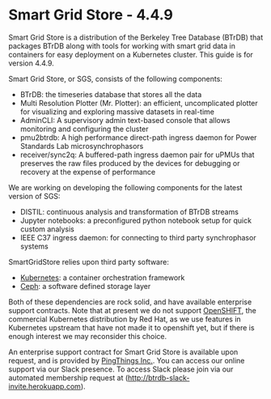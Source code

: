 # Smart Grid Store - 4.4.9

Smart Grid Store is a distribution of the Berkeley Tree Database (BTrDB) that packages
BTrDB along with tools for working with smart grid data in containers for easy deployment
on a Kubernetes cluster. This guide is for version 4.4.9.

Smart Grid Store, or SGS, consists of the following components:
* BTrDB: the timeseries database that stores all the data
* Multi Resolution Plotter (Mr. Plotter): an efficient, uncomplicated plotter for visualizing and exploring massive datasets in real-time
* AdminCLI: A supervisory admin text-based console that allows monitoring and configuring the cluster
* pmu2btrdb: A high performance direct-path ingress daemon for Power Standards Lab microsynchrophasors
* receiver/sync2q: A buffered-path ingress daemon pair for uPMUs that preserves the raw files produced by the devices for debugging or recovery at the expense of performance

We are working on developing the following components for the latest version of SGS:

* DISTIL: continuous analysis and transformation of BTrDB streams
* Jupyter notebooks: a preconfigured python notebook setup for quick custom analysis
* IEEE C37 ingress daemon: for connecting to third party synchrophasor systems

SmartGridStore relies upon third party software:
* [Kubernetes](https://kubernetes.io/): a container orchestration framework
* [Ceph](https://ceph.com/): a software defined storage layer

Both of these dependencies are rock solid, and have available enterprise support contracts. Note that at present we do not support [OpenSHIFT](https://www.openshift.com/), the commercial Kubernetes distribution by Red Hat, as we use features in Kubernetes upstream that have not made it to openshift yet, but if there is enough interest we may reconsider this choice.

An enterprise support contract for Smart Grid Store is available upon request, and is provided by [PingThings Inc.](http://www.pingthings.io/).  You can access our online support via our Slack presence.  To access Slack please join via our automated membership request at (http://btrdb-slack-invite.herokuapp.com).  
